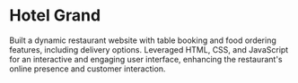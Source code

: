 # Hotel Grand
 Built a dynamic restaurant website with table booking and food ordering 
features, including delivery options. Leveraged HTML, CSS, and JavaScript for an interactive and 
engaging user interface, enhancing the restaurant's online presence and customer interaction.
